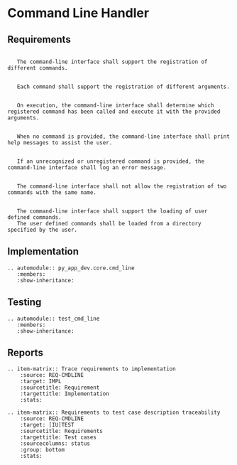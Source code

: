 # Command Line Handler

## Requirements

```{item} REQ-CMDLINE_REGISTER_COMMANDS-0.0.1 Register Commands

   The command-line interface shall support the registration of different commands.
```

```{item} REQ-CMDLINE_COMMAND_ARGS-0.0.1 Command Arguments

   Each command shall support the registration of different arguments.
```

```{item} REQ-CMDLINE_COMMAND_EXEC-0.0.1 Command Execution

   On execution, the command-line interface shall determine which registered command has been called and execute it with the provided arguments.
```

```{item} REQ-CMDLINE_HELP-0.0.1 Help Message

   When no command is provided, the command-line interface shall print help messages to assist the user.
```

```{item} REQ-CMDLINE_UNKNOWN_COMMAND-0.0.1 Command Error Handling

   If an unrecognized or unregistered command is provided, the command-line interface shall log an error message.
```

```{item} REQ-CMDLINE_DUPLICATION-0.0.1 Command Duplication

   The command-line interface shall not allow the registration of two commands with the same name.
```

```{item} REQ-CMDLINE_USER_CUSTOM-0.0.1 Load user defined commands

   The command-line interface shall support the loading of user defined commands.
   The user defined commands shall be loaded from a directory specified by the user.

```

## Implementation

```{eval-rst}
.. automodule:: py_app_dev.core.cmd_line
   :members:
   :show-inheritance:
```

## Testing

```{eval-rst}
.. automodule:: test_cmd_line
   :members:
   :show-inheritance:

```

## Reports

```{eval-rst}
.. item-matrix:: Trace requirements to implementation
    :source: REQ-CMDLINE
    :target: IMPL
    :sourcetitle: Requirement
    :targettitle: Implementation
    :stats:
```

```{eval-rst}
.. item-matrix:: Requirements to test case description traceability
    :source: REQ-CMDLINE
    :target: [IU]TEST
    :sourcetitle: Requirements
    :targettitle: Test cases
    :sourcecolumns: status
    :group: bottom
    :stats:
```
